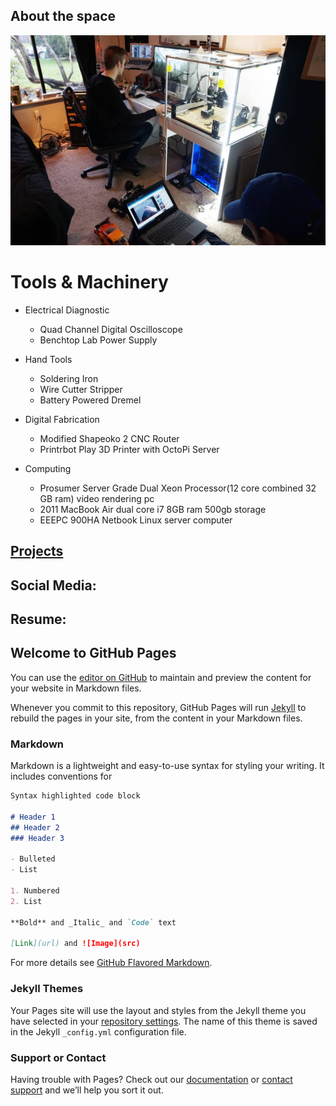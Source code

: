 ## About the space
![Image](https://github.com/gianlazz/Lazztech-Hackerspace/blob/master/Unknown-1.jpeg)

# Tools & Machinery
- Electrical Diagnostic
  - Quad Channel Digital Oscilloscope
  - Benchtop Lab Power Supply

- Hand Tools
  - Soldering Iron
  - Wire Cutter Stripper
  - Battery Powered Dremel

- Digital Fabrication
  - Modified Shapeoko 2 CNC Router
  - Printrbot Play 3D Printer with OctoPi Server
  
- Computing
  - Prosumer Server Grade Dual Xeon Processor(12 core combined 32 GB ram) video rendering pc
  - 2011 MacBook Air dual core i7 8GB ram 500gb storage
  - EEEPC 900HA Netbook Linux server computer

## [Projects](https://github.com/gianlazz/Lazztech-Hackerspace/projects)

## Social Media:

## Resume:

## Welcome to GitHub Pages

You can use the [editor on GitHub](https://github.com/gianlazz/Lazztech-Hackerspace/edit/master/index.md) to maintain and preview the content for your website in Markdown files.

Whenever you commit to this repository, GitHub Pages will run [Jekyll](https://jekyllrb.com/) to rebuild the pages in your site, from the content in your Markdown files.

### Markdown

Markdown is a lightweight and easy-to-use syntax for styling your writing. It includes conventions for

```markdown
Syntax highlighted code block

# Header 1
## Header 2
### Header 3

- Bulleted
- List

1. Numbered
2. List

**Bold** and _Italic_ and `Code` text

[Link](url) and ![Image](src)
```

For more details see [GitHub Flavored Markdown](https://guides.github.com/features/mastering-markdown/).

### Jekyll Themes

Your Pages site will use the layout and styles from the Jekyll theme you have selected in your [repository settings](https://github.com/gianlazz/Lazztech-Hackerspace/settings). The name of this theme is saved in the Jekyll `_config.yml` configuration file.

### Support or Contact

Having trouble with Pages? Check out our [documentation](https://help.github.com/categories/github-pages-basics/) or [contact support](https://github.com/contact) and we’ll help you sort it out.
